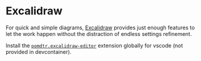 # Excalidraw

For quick and simple diagrams, [Excalidraw](https://excalidraw.com/) provides just enough features
to let the work happen without the distraction of endless settings refinement.

Install the
[`pomdtr.excalidraw-editor`](https://marketplace.visualstudio.com/items?itemName=pomdtr.excalidraw-editor)
extension globally for vscode (not provided in devcontainer).
